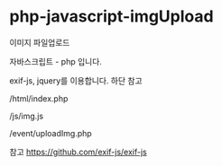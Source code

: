 # php-javascript-imgUpload

이미지 파일업로드

자바스크립트 - php 입니다.

exif-js, jquery를 이용합니다. 하단 참고

/html/index.php 

/js/img.js

/event/uploadImg.php


참고
https://github.com/exif-js/exif-js
